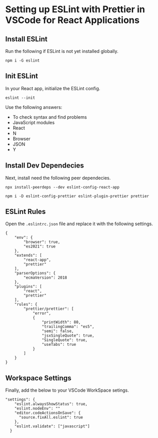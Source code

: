 # Setting up ESLint with Prettier in VSCode for React Applications

## Install ESLint
Run the following if ESLint is not yet installed globally.

```
npm i -G eslint
```

## Init ESLint
In your React app, initialize the ESLint config.

```
eslint --init
```
Use the following answers: 
* To check syntax and find problems
* JavaScript modules
* React
* N
* Browser
* JSON
* Y

## Install Dev Dependecies
Next, install need the following peer dependecies. 
```
npx install-peerdeps --dev eslint-config-react-app
```
```
npm i -D eslint-config-prettier eslint-plugin-prettier prettier
```

## ESLint Rules
Open the `.eslintrc.json` file and replace it with the following settings.
```
{
    "env": {
        "browser": true,
        "es2021": true
    },
    "extends": [
        "react-app",
        "prettier"
    ],
    "parserOptions": {
        "ecmaVersion": 2018
    },
    "plugins": [
        "react",
        "prettier"
    ],
    "rules": {
        "prettier/prettier": [
            "error",
            {
                "printWidth": 80,
                "trailingComma": "es5",
                "semi": false,
                "jsxSingleQuote": true,
                "SingleQuote": true,
                "useTabs": true
            }
        ]
    }
}

```

## Workspace Settings
Finally, add the below to your VSCode WorkSpace setings.
```
"settings": {
    "eslint.alwaysShowStatus": true,
    "eslint.nodeEnv": ""
    "editor.codeActionsOnSave": {
      "source.fixAll.eslint": true
    },
    "eslint.validate": ["javascript"]
  }
```
